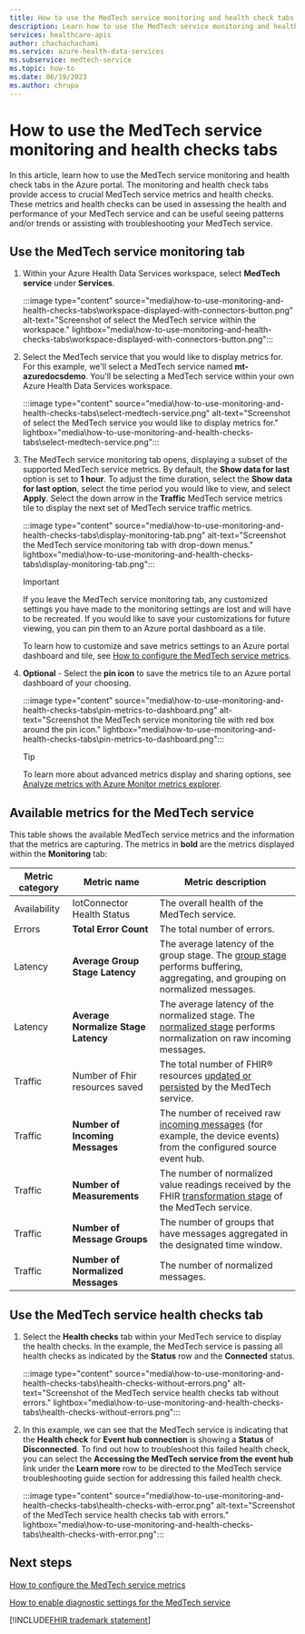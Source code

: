 ```yaml
---
title: How to use the MedTech service monitoring and health check tabs - Azure Health Data Services
description: Learn how to use the MedTech service monitoring and health check tabs.
services: healthcare-apis
author: chachachachami
ms.service: azure-health-data-services
ms.subservice: medtech-service
ms.topic: how-to
ms.date: 06/19/2023
ms.author: chrupa
---
```


# How to use the MedTech service monitoring and health checks tabs

In this article, learn how to use the MedTech service monitoring and health check tabs in the Azure portal. The monitoring and health check tabs provide access to crucial MedTech service metrics and health checks. These metrics and health checks can be used in assessing the health and performance of your MedTech service and can be useful seeing patterns and/or trends or assisting with troubleshooting your MedTech service.

## Use the MedTech service monitoring tab

1. Within your Azure Health Data Services workspace, select **MedTech service** under **Services**.

   :::image type="content" source="media\how-to-use-monitoring-and-health-checks-tabs\workspace-displayed-with-connectors-button.png" alt-text="Screenshot of select the MedTech service within the workspace." lightbox="media\how-to-use-monitoring-and-health-checks-tabs\workspace-displayed-with-connectors-button.png":::

2. Select the MedTech service that you would like to display metrics for. For this example, we'll select a MedTech service named **mt-azuredocsdemo**. You'll be selecting a MedTech service within your own Azure Health Data Services workspace.

   :::image type="content" source="media\how-to-use-monitoring-and-health-checks-tabs\select-medtech-service.png" alt-text="Screenshot of select the MedTech service you would like to display metrics for." lightbox="media\how-to-use-monitoring-and-health-checks-tabs\select-medtech-service.png":::

3. The MedTech service monitoring tab opens, displaying a subset of the supported MedTech service metrics. By default, the **Show data for last** option is set to **1 hour**. To adjust the time duration, select the **Show data for last option**, select the time period you would like to view, and select **Apply**. Select the down arrow in the **Traffic** MedTech service metrics tile to display the next set of MedTech service traffic metrics. 

   :::image type="content" source="media\how-to-use-monitoring-and-health-checks-tabs\display-monitoring-tab.png" alt-text="Screenshot the MedTech service monitoring tab with drop-down menus." lightbox="media\how-to-use-monitoring-and-health-checks-tabs\display-monitoring-tab.png":::

   > [!IMPORTANT]
   > If you leave the MedTech service monitoring tab, any customized settings you have made to the monitoring settings are lost and will have to be recreated. If you would like to save your customizations for future viewing, you can pin them to an Azure portal dashboard as a tile. 
   >
   > To learn how to customize and save metrics settings to an Azure portal dashboard and tile, see [How to configure the MedTech service metrics](configure-metrics.md).  

5. **Optional** - Select the **pin icon** to save the metrics tile to an Azure portal dashboard of your choosing.

   :::image type="content" source="media\how-to-use-monitoring-and-health-checks-tabs\pin-metrics-to-dashboard.png" alt-text="Screenshot the MedTech service monitoring tile with red box around the pin icon." lightbox="media\how-to-use-monitoring-and-health-checks-tabs\pin-metrics-to-dashboard.png":::
   
   > [!TIP]
   > To learn more about advanced metrics display and sharing options, see [Analyze metrics with Azure Monitor metrics explorer](../../azure-monitor/essentials/analyze-metrics.md).

## Available metrics for the MedTech service

This table shows the available MedTech service metrics and the information that the metrics are capturing. The metrics in **bold** are the metrics displayed within the **Monitoring** tab:  

Metric category|Metric name|Metric description|
|--------------|-----------|--------------|
|Availability|IotConnector Health Status|The overall health of the MedTech service.|
|Errors|**Total Error Count**|The total number of errors.|
|Latency|**Average Group Stage Latency**|The average latency of the group stage. The [group stage](overview-of-device-data-processing-stages.md#group---optional) performs buffering, aggregating, and grouping on normalized messages.|
|Latency|**Average Normalize Stage Latency**|The average latency of the normalized stage. The [normalized stage](overview-of-device-data-processing-stages.md#normalize) performs normalization on raw incoming messages.|
|Traffic|Number of Fhir resources saved|The total number of FHIR&reg; resources [updated or persisted](overview-of-device-data-processing-stages.md#persist) by the MedTech service.|
|Traffic|**Number of Incoming Messages**|The number of received raw [incoming messages](overview-of-device-data-processing-stages.md#ingest) (for example, the device events) from the configured source event hub.|
|Traffic|**Number of Measurements**|The number of normalized value readings received by the FHIR [transformation stage](overview-of-device-data-processing-stages.md#transform) of the MedTech service.|
|Traffic|**Number of Message Groups**|The number of groups that have messages aggregated in the designated time window.|
|Traffic|**Number of Normalized Messages**|The number of normalized messages.|

## Use the MedTech service health checks tab

1. Select the **Health checks** tab within your MedTech service to display the health checks. In the example, the MedTech service is passing all health checks as indicated by the **Status** row and the **Connected** status.

   :::image type="content" source="media\how-to-use-monitoring-and-health-checks-tabs\health-checks-without-errors.png" alt-text="Screenshot of the MedTech service health checks tab without errors." lightbox="media\how-to-use-monitoring-and-health-checks-tabs\health-checks-without-errors.png":::

2. In this example, we can see that the MedTech service is indicating that the **Health check** for **Event hub connection** is showing a **Status** of **Disconnected**. To find out how to troubleshoot this failed health check, you can select the **Accessing the MedTech service from the event hub** link under the **Learn more** row to be directed to the MedTech service troubleshooting guide section for addressing this failed health check.
 
    :::image type="content" source="media\how-to-use-monitoring-and-health-checks-tabs\health-checks-with-error.png" alt-text="Screenshot of the MedTech service health checks tab with errors." lightbox="media\how-to-use-monitoring-and-health-checks-tabs\health-checks-with-error.png":::

## Next steps

[How to configure the MedTech service metrics](configure-metrics.md)

[How to enable diagnostic settings for the MedTech service](how-to-enable-diagnostic-settings.md)

[!INCLUDE[FHIR trademark statement](../includes/healthcare-apis-fhir-trademark.md)]
